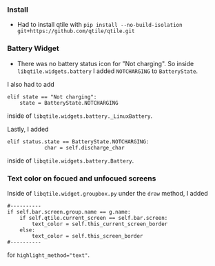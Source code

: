 ### Install
* Had to install qtile with 
`pip install --no-build-isolation git+https://github.com/qtile/qtile.git`

### Battery Widget
* There was no battery status icon for "Not charging". So inside
`libqtile.widgets.battery` I added `NOTCHARGING` to `BatteryState`. 

I also had to add 
```
elif state == "Not charging":
    state = BatteryState.NOTCHARGING
```
inside of `libqtile.widgets.battery._LinuxBattery`. 

Lastly, I added
```
elif status.state == BatteryState.NOTCHARGING:
            char = self.discharge_char
```
inside of `libqtile.widgets.battery.Battery`.

### Text color on focued and unfocued screens
Inside of `libqtile.widget.groupbox.py` under the `draw` method, I added
```
#----------
if self.bar.screen.group.name == g.name:
    if self.qtile.current_screen == self.bar.screen:
        text_color = self.this_current_screen_border
    else:
        text_color = self.this_screen_border
#----------
```
for `highlight_method="text"`.
